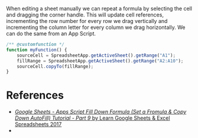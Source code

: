 When editing a sheet manually we can repeat a formula by selecting the cell and dragging the corner handle.
This will update cell references, incrementing the row number for every row we drag vertically and incrementing the column letter for every column we drag horizontally.
We can do the same from an App Script.
```js
/** @customfunction */
function myFunction() {
	sourceCell = SpreadsheetApp.getActiveSheet().getRange("A1");
	fillRange = SpreadsheetApp.getActiveSheet().getRange("A2:A10");
	sourceCell.copyTo(fillRange);
}
```

# References

- [_Google Sheets - Apps Script Fill Down Formula (Set a Fromula & Copy Down AutoFill) Tutorial - Part 9_ by Learn Google Sheets & Excel Spreadsheets 2017](https://www.youtube.com/watch?v=cCBtsQGtzoQ&list=PLv9Pf9aNgemv62NNC5bXLR0CzeaIj5bcw&index=9)
- 